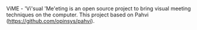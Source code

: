 ViME - 'Vi'sual 'Me'eting is an open source project to bring visual meeting techniques on the computer. This project based on Pahvi (https://github.com/opinsys/pahvi).